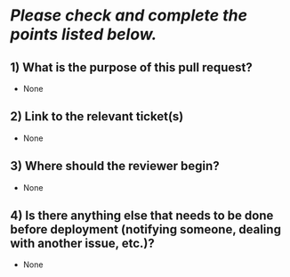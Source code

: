 # *Please check and complete the points listed below.*

## 1) What is the purpose of this pull request?

- None

## 2) Link to the relevant ticket(s)

- None

## 3) Where should the reviewer begin?

- None

## 4) Is there anything else that needs to be done before deployment (notifying someone, dealing with another issue, etc.)?

- None
